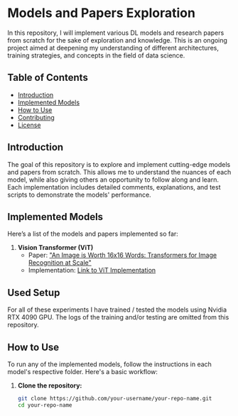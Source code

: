 # Models and Papers Exploration

In this repository, I will implement various DL models and research papers from scratch for the sake of exploration and knowledge. This is an ongoing project aimed at deepening my understanding of different architectures, training strategies, and concepts in the field of data science.

## Table of Contents
- [Introduction](#introduction)
- [Implemented Models](#implemented-models)
- [How to Use](#how-to-use)
- [Contributing](#contributing)
- [License](#license)

## Introduction
The goal of this repository is to explore and implement cutting-edge models and papers from scratch. This allows me to understand the nuances of each model, while also giving others an opportunity to follow along and learn. Each implementation includes detailed comments, explanations, and test scripts to demonstrate the models' performance.

## Implemented Models
Here’s a list of the models and papers implemented so far:

1. **Vision Transformer (ViT)**
   - Paper: ["An Image is Worth 16x16 Words: Transformers for Image Recognition at Scale"](https://arxiv.org/abs/2010.11929)
   - Implementation: [Link to ViT Implementation](./path_to_vit_code)

## Used Setup
For all of these experiments I have trained / tested the models using Nvidia RTX 4090 GPU. The logs of the training and/or testing are omitted from this repository.
## How to Use
To run any of the implemented models, follow the instructions in each model's respective folder. Here's a basic workflow:

1. **Clone the repository:**
   ```bash
   git clone https://github.com/your-username/your-repo-name.git
   cd your-repo-name

